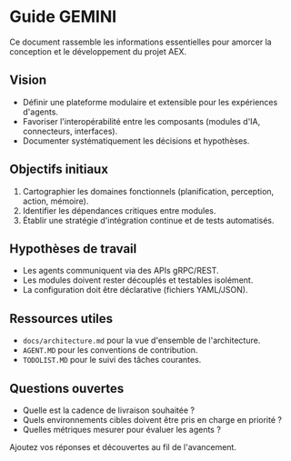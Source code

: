 # Guide GEMINI

Ce document rassemble les informations essentielles pour amorcer la conception et le développement du projet AEX.

## Vision
- Définir une plateforme modulaire et extensible pour les expériences d'agents.
- Favoriser l'interopérabilité entre les composants (modules d'IA, connecteurs, interfaces).
- Documenter systématiquement les décisions et hypothèses.

## Objectifs initiaux
1. Cartographier les domaines fonctionnels (planification, perception, action, mémoire).
2. Identifier les dépendances critiques entre modules.
3. Établir une stratégie d'intégration continue et de tests automatisés.

## Hypothèses de travail
- Les agents communiquent via des APIs gRPC/REST.
- Les modules doivent rester découplés et testables isolément.
- La configuration doit être déclarative (fichiers YAML/JSON).

## Ressources utiles
- `docs/architecture.md` pour la vue d'ensemble de l'architecture.
- `AGENT.MD` pour les conventions de contribution.
- `TODOLIST.MD` pour le suivi des tâches courantes.

## Questions ouvertes
- Quelle est la cadence de livraison souhaitée ?
- Quels environnements cibles doivent être pris en charge en priorité ?
- Quelles métriques mesurer pour évaluer les agents ?

Ajoutez vos réponses et découvertes au fil de l'avancement.
